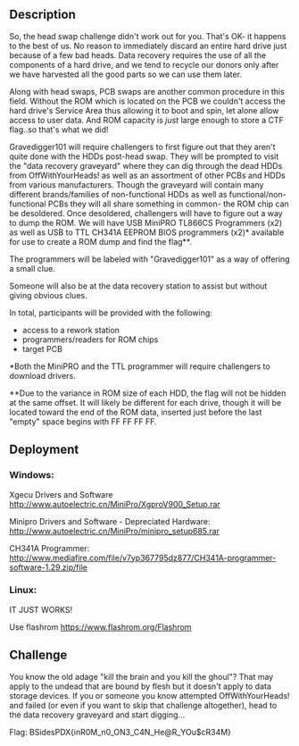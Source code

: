 ## Description  

So, the head swap challenge didn't work out for you.  That's OK- it happens to the best of us.  No reason to immediately 
discard an entire hard drive just because of a few bad heads.  Data recovery requires the use of all the components of a
hard drive, and we tend to recycle our donors only after we have harvested all the good parts so we can use them later.

Along with head swaps, PCB swaps are another common procedure in this field.  Without the ROM which is located on the PCB we couldn't access the hard drive's Service Area thus
allowing it to boot and spin, let alone allow access to user data.  And ROM capacity is *just* large enough to store a CTF flag..so that's
what we did!    

Gravedigger101 will require challengers to first figure out that they aren't quite done with the HDDs post-head swap.
They will be prompted to visit the "data recovery graveyard" where they can dig through the dead HDDs from OffWithYourHeads! as 
well as an assortment of other PCBs and HDDs from various manufacturers.  Though the graveyard will contain many different 
brands/families of non-functional HDDs as well as functional/non-functional PCBs they will all share something in common- the ROM 
chip can be desoldered.  Once desoldered, challengers will have to figure out a way to dump the ROM.  We will have 
USB MiniPRO TL866CS Programmers (x2) as well as USB to TTL CH341A EEPROM BIOS programmers (x2)* available for use to create a 
ROM dump and find the flag**.    

The programmers will be labeled with "Gravedigger101" as a way of offering a small clue.

Someone will also be at the data recovery station to assist but without giving obvious clues.

In total, participants will be provided with the following:

* access to a rework station
* programmers/readers for ROM chips
* target PCB


*Both the MiniPRO and the TTL programmer will require challengers to download drivers.  

**Due to the variance in ROM size of each HDD, the flag will not be hidden at the same offset.  It will likely be 
different for each drive, though it will be located toward the end of the ROM data, inserted just before the last "empty" space 
begins with FF FF FF FF. 

## Deployment

### Windows:

Xgecu Drivers and Software
http://www.autoelectric.cn/MiniPro/XgproV900_Setup.rar

Minipro Drivers and Software - Depreciated Hardware:
http://www.autoelectric.cn/MiniPro/minipro_setup685.rar

CH341A Programmer:
http://www.mediafire.com/file/v7yp367795dz877/CH341A-programmer-software-1.29.zip/file

### Linux:

IT JUST WORKS!

Use flashrom
https://www.flashrom.org/Flashrom


## Challenge

You know the old adage "kill the brain and you kill the ghoul"?  That may apply to the undead that are bound by flesh but it doesn't 
apply to data storage devices. If you or someone you know attempted OffWithYourHeads! and failed (or even if you want to skip that 
challenge altogether), head to the data recovery graveyard and start digging...


Flag: BSidesPDX{inR0M_n0_ON3_C4N_He@R_YOu$cR34M}

